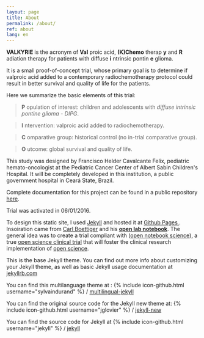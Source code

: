```yaml
---
layout: page
title: About
permalink: /about/
ref: about
lang: en
---
```


**VALKYRIE** is the acronym of **Val** proic acid, **(K)Chemo** therap **y** and **R** adiation therapy for patients with diffuse **i** ntrinsic pontin **e** glioma.

It is a small proof-of-concept trial, whose primary goal is to determine if valproic acid added to a contemporary radiochemotherapy protocol could result in better survival and quality of life for the patients.

Here we summarize the basic elements of this trial:

> **P** opulation of interest: children and adolescents with *diffuse intrinsic pontine glioma - DIPG*.

> **I** ntervention: valproic acid added to radiochemotherapy.

> **C** omparative group: historical control (no in-trial comparative group).

> **O** utcome: global survival and quality of life.

This study was designed by Francisco Helder Cavalcante Felix, pediatric hemato-oncologist at the Pediatric Cancer Center of Albert Sabin Children's Hospital. It will be completely developed in this institution, a public government hospital in Ceará State, Brazil.

Complete documentation for this project can be found in a public repository [here](http://github.com/fhcflx/valkyrie/).

Trial was activated in 06/01/2016.

To design this static site, I used [Jekyll](https://jekyllrb.com) and hosted it at [Github Pages ](https://pages.github.com/) . Insoiration came from [Carl Boettiger](http://www.carlboettiger.info/index.html) and his [**open lab notebook**](http://www.carlboettiger.info/2012/09/28/Welcome-to-my-lab-notebook.html). The general idea was to create a trial compliant with ([open notebook science](https://en.wikipedia.org/wiki/Open_notebook_science)), a true [open science clinical trial](https://github.com/fhcflx/valkyrie) that will foster the clinical research implementation of [open science](https://en.wikipedia.org/wiki/Open_science).

This is the base Jekyll theme. You can find out more info about customizing your Jekyll theme, as well as basic Jekyll usage documentation at [jekyllrb.com](http://jekyllrb.com/)

You can find this multilanguage theme at :
{% include icon-github.html username="sylvaindurand" %} /
[multilingual-jekyll](https://github.com/sylvaindurand/multilingual-jekyll)

You can find the original source code for the Jekyll new theme at:
{% include icon-github.html username="jglovier" %} /
[jekyll-new](https://github.com/jglovier/jekyll-new)

You can find the source code for Jekyll at
{% include icon-github.html username="jekyll" %} /
[jekyll](https://github.com/jekyll/jekyll)
